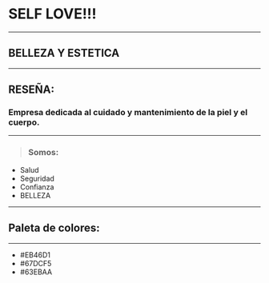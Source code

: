
# SELF LOVE!!!

---

## BELLEZA Y ESTETICA

---

## RESEÑA:

### Empresa dedicada al cuidado y mantenimiento de la piel y el cuerpo.
---
> ### Somos:
- Salud 
- Seguridad
- Confianza
- BELLEZA

---
## Paleta de colores:
---
- #EB46D1
- #67DCF5
- #63EBAA
